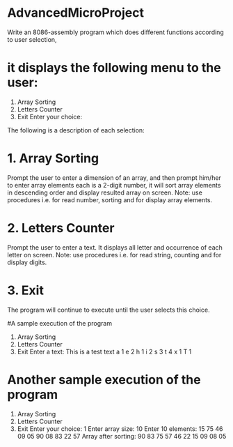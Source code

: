 # AdvancedMicroProject

Write an 8086-assembly program which does different functions according to user selection, 
# it displays the following menu to the user:
1. Array Sorting
2. Letters Counter
3. Exit
Enter your choice:

The following is a description of each selection:
# 1. Array Sorting
Prompt the user to enter a dimension of an array, 
and then prompt him/her to enter array elements each is a 2-digit number, 
it will sort array elements in descending order and display resulted array on screen.
Note: use procedures i.e. for read number, sorting and for display array elements.
# 2. Letters Counter
Prompt the user to enter a text. It displays all letter and occurrence of each letter on screen.
Note: use procedures i.e. for read string, counting and for display digits.
# 3. Exit
The program will continue to execute until the user selects this choice.

#A sample execution of the program

1. Array Sorting
2. Letters Counter
3. Exit
Enter a text: This is a test text
a 1
e 2
h 1
i 2
s 3
t 4
x 1
T 1
# Another sample execution of the program

1. Array Sorting
2. Letters Counter
3. Exit
Enter your choice: 1
Enter array size: 10
Enter 10 elements:
15 75 46 09 05 90 08 83 22 57
Array after sorting:
90 83 75 57 46 22 15 09 08 05
